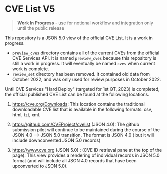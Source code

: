 # CVE List V5

> **Work In Progress** - use for notional workflow and integration only until the public release

This repository is a JSON 5.0 view of the official CVE List. It is a work in progress.

- `preview_cves` directory contains all of the current CVEs from the official CVE Services API. It is named `preview_cves` because this repository is still a work in progress. It will eventually be named `cves` when current work is complete.
- `review_set` directory has been removed. It contained old data from October 2022, and was only used for review purposes in October 2022.

Until CVE Services "Hard Deploy" (targeted for 1st QT, 2023) is completed, the official published CVE List can be found at the following locations.

1. https://cve.org/Downloads: This location contains the traditional downloadable CVE list that is available in the following formats: csv, html, tzt, xml.

2. https://github.com/CVEProject/cvelist (JSON 4.0): The github submission pilot will continue to be maintained during the course of the JSON 4.0 --> JSON 5.0 transition. The format is JSON 4.0 ( but it will include downconverted JSON 5.0 records)

3. https://www.cve.org (JSON 5.0) : (CVE ID retrieval pane at the top of the page): This view provides a rendering of individual records in JSON 5.0 format (and will include all JSON 4.0 records that have been upconverted to JSON 5.0).
